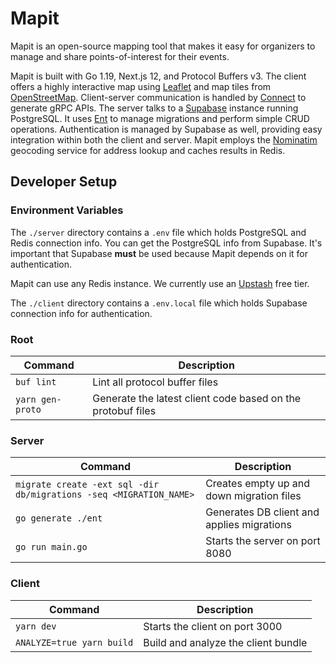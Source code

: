 # Mapit

Mapit is an open-source mapping tool that makes it easy for organizers to manage and share points-of-interest for their events.

Mapit is built with Go 1.19, Next.js 12, and Protocol Buffers v3. The client offers a highly interactive map using [Leaflet](https://leafletjs.com/) and map tiles from [OpenStreetMap](https://www.openstreetmap.org). Client-server communication is handled by [Connect](https://connect.build/) to generate gRPC APIs. The server talks to a [Supabase](https://supabase.com/) instance running PostgreSQL. It uses [Ent](https://entgo.io/) to manage migrations and perform simple CRUD operations. Authentication is managed by Supabase as well, providing easy integration within both the client and server. Mapit employs the [Nominatim](https://nominatim.org/) geocoding service for address lookup and caches results in Redis.

## Developer Setup

### Environment Variables

The `./server` directory contains a `.env` file which holds PostgreSQL and Redis connection info. You can get the PostgreSQL info from Supabase. It's important that Supabase **must** be used because Mapit depends on it for authentication.

Mapit can use any Redis instance. We currently use an [Upstash](https://upstash.com/) free tier.

The `./client` directory contains a `.env.local` file which holds Supabase connection info for authentication.

### Root

| Command          | Description                                                 |
|------------------|-------------------------------------------------------------|
| `buf lint`       | Lint all protocol buffer files                              |
| `yarn gen-proto` | Generate the latest client code based on the protobuf files |

### Server

| Command                                                            | Description                                |
|--------------------------------------------------------------------|--------------------------------------------|
| `migrate create -ext sql -dir db/migrations -seq <MIGRATION_NAME>` | Creates empty up and down migration files  |
| `go generate ./ent`                                                | Generates DB client and applies migrations |
| `go run main.go`                                                   | Starts the server on port 8080             |

### Client

| Command                   | Description                         |
|---------------------------|-------------------------------------|
| `yarn dev`                | Starts the client on port 3000      |
| `ANALYZE=true yarn build` | Build and analyze the client bundle |
